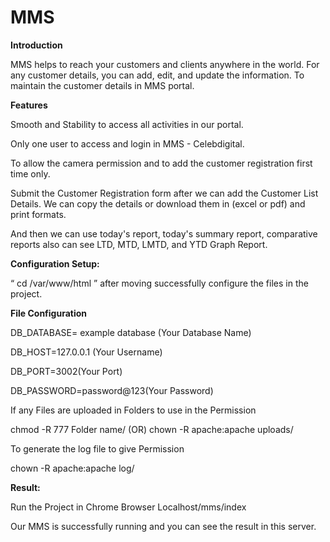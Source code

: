 # MMS

**Introduction**

MMS helps to reach your customers and clients anywhere in the world. For any customer details, you can add, edit, and update the information. To maintain the customer details in MMS portal.

**Features**

Smooth and Stability to access all activities in our portal.

Only one user to access  and login in MMS - Celebdigital.

To allow the camera permission and to add the customer registration first time only. 

Submit the Customer Registration form after we can add the Customer List Details. We can copy the details or download them in (excel or pdf) and print formats.

And then we can use today's report, today's summary report, comparative reports also can see LTD, MTD, LMTD, and YTD Graph Report.


**Configuration Setup:**

“ cd /var/www/html ” after moving successfully configure the files in the project.


**File Configuration**

DB_DATABASE= example database (Your Database Name)

DB_HOST=127.0.0.1 (Your Username)

DB_PORT=3002(Your Port)

DB_PASSWORD=password@123(Your Password)

If any Files are uploaded in Folders to use in the Permission 
     
  chmod -R 777 Folder name/  (OR)  chown -R apache:apache uploads/
     
To generate the log file  to give Permission
     
  chown -R apache:apache log/
      

**Result:**
  
  Run the Project in Chrome Browser Localhost/mms/index
  
  Our MMS is successfully running and you can see the result in this server.
